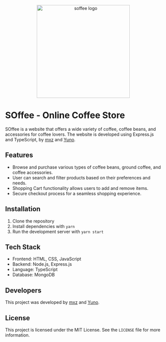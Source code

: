 <p align="center">
  <a href="https://github.com/Z-orgs/SOffee" target="blank"><img src="https://i.imgur.com/hQOQtlC.png" width="300" alt="soffee logo" /></a>
</p>

SOffee - Online Coffee Store
============================

SOffee is a website that offers a wide variety of coffee, coffee beans, and accessories for coffee lovers. The website is developed using Express.js and TypeScript, by [mxz](https://github.com/mxzLV) and [Yuno](https://github.com/imdev2002).

Features
--------

*   Browse and purchase various types of coffee beans, ground coffee, and coffee accessories.
*   User can search and filter products based on their preferences and needs.
*   Shopping Cart functionality allows users to add and remove items.
*   Secure checkout process for a seamless shopping experience.

Installation
------------

1.  Clone the repository
2.  Install dependencies with `yarn`
3.  Run the development server with `yarn start`

Tech Stack
----------

*   Frontend: HTML, CSS, JavaScript
*   Backend: Node.js, Express.js
*   Language: TypeScript
*   Database: MongoDB

Developers
----------

This project was developed by [mxz](https://github.com/mxzLV) and [Yuno](https://github.com/imdev2002).

License
-------

This project is licensed under the MIT License. See the `LICENSE` file for more information.